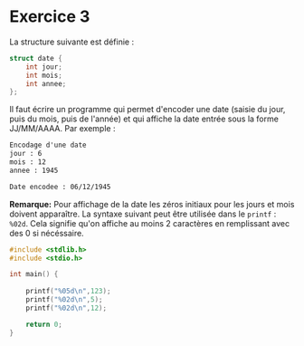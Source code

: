 # Exercice 3

La structure suivante est définie :

```c 
struct date {
	int jour;
	int mois;
	int annee;
};
```

Il faut écrire un programme qui permet d'encoder une date (saisie du jour, puis du mois, puis de l'année) et qui affiche la date entrée sous la forme JJ/MM/AAAA. Par exemple :

```html
Encodage d'une date
jour : 6
mois : 12
annee : 1945

Date encodee : 06/12/1945
```
**Remarque:** Pour affichage de la date les zéros initiaux pour les jours et mois doivent apparaître. La syntaxe suivant peut être utilisée dans le `printf` : `%02d`. Cela signifie qu'on affiche au moins 2 caractères en remplissant avec des 0 si nécéssaire.

```C runnable
#include <stdlib.h>
#include <stdio.h>

int main() {
	
	printf("%05d\n",123);
	printf("%02d\n",5);
	printf("%02d\n",12);

	return 0;
}
```